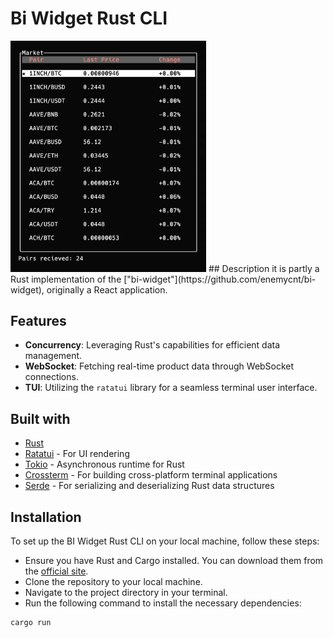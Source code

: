 # Bi Widget Rust CLI
<img src="./assets/screen.png" width="313" alt="screenshot">
## Description
it is partly a Rust implementation of the ["bi-widget"](https://github.com/enemycnt/bi-widget), originally a React application.

## Features
- **Concurrency**: Leveraging Rust's capabilities for efficient data management.
- **WebSocket**: Fetching real-time product data through WebSocket connections.
- **TUI**: Utilizing the `ratatui` library for a seamless terminal user interface.

## Built with
- [Rust](https://www.rust-lang.org/)
- [Ratatui](https://github.com/ratatui-project/ratatui) - For UI rendering
- [Tokio](https://tokio.rs/) - Asynchronous runtime for Rust
- [Crossterm](https://github.com/crossterm-rs/crossterm) - For building cross-platform terminal applications
- [Serde](https://serde.rs/) - For serializing and deserializing Rust data structures


## Installation

To set up the BI Widget Rust CLI on your local machine, follow these steps:

- Ensure you have Rust and Cargo installed. You can download them from the [official site](https://www.rust-lang.org/tools/install).
- Clone the repository to your local machine.
- Navigate to the project directory in your terminal.
- Run the following command to install the necessary dependencies:
```sh
cargo run
```
